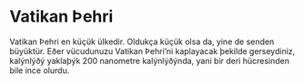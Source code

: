 # Vatikan Þehri

Vatikan Þehri en küçük ülkedir. Oldukça küçük olsa da, yine de senden büyüktür.
Eðer vücudunuzu Vatikan Þehri’ni kaplayacak þekilde gerseydiniz, kalýnlýðý
yaklaþýk 200 nanometre kalýnlýðýnda, yani bir deri hücresinden bile ince olurdu.
